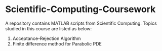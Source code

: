 # Scientific-Computing-Coursework
A repository contains MATLAB scripts from Scientific Computing.
Topics studied in this course are listed as below:
1. Acceptance-Rejection Algorithm
2. Finite difference method for Parabolic PDE
